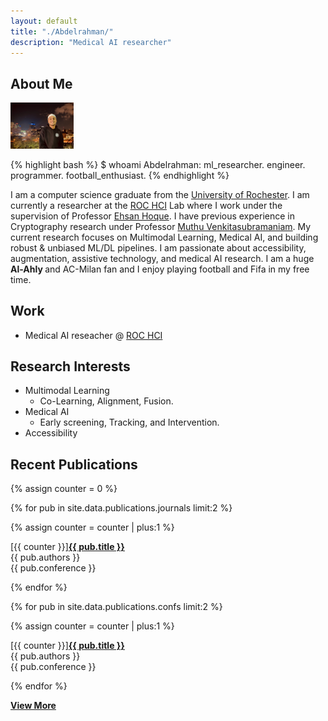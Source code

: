 ```yaml
---
layout: default
title: "./Abdelrahman/"
description: "Medical AI researcher"
---
```


## About Me

<img class="profile-picture" src="images/profile_picture.png" alt="Profile picture" style="width: 20%;">

{% highlight bash %}
$ whoami
Abdelrahman: ml_researcher. engineer. programmer. football_enthusiast.
{% endhighlight %}

I am a computer science graduate from the [University of Rochester](https://rochester.edu/). I am currently a researcher at the [ROC HCI](https://roc-hci.com/) Lab where I work under the supervision of Professor [Ehsan Hoque](https://hoques.com/). I have previous experience in Cryptography research under Professor [Muthu Venkitasubramaniam](https://muthu.georgetown.domains/). My current research focuses on Multimodal Learning, Medical AI, and building robust & unbiased ML/DL pipelines. I am passionate about accessibility, augmentation, assistive technology, and medical AI research. I am a huge <strong> Al-Ahly </strong> and AC-Milan fan and I enjoy playing football and Fifa in my free time.

## Work

- Medical AI reseacher @ [ROC HCI](https://roc-hci.com/)

## Research Interests

- Multimodal Learning
  - Co-Learning, Alignment, Fusion.
- Medical AI
  - Early screening, Tracking, and Intervention.
- Accessibility
 
## Recent Publications

{% assign counter = 0 %}

{% for pub in site.data.publications.journals limit:2 %}

{% assign counter = counter | plus:1 %}

<div class="pub-item">
<div class="pub-title"><span>[{{ counter }}]</span><a href="{{ pub.url }}" target="_blank"><b>{{ pub.title }}</b></a><br></div>
<div><i class="ri-group-line"></i> {{ pub.authors }}</div>
<div><i class="ri-book-3-line"></i>  {{ pub.conference }}</div>
</div>

{% endfor %}


{% for pub in site.data.publications.confs limit:2 %}

{% assign counter = counter | plus:1 %}

<div class="pub-item">
<div class="pub-title"><span>[{{ counter }}]</span><a href="{{ pub.url }}" target="_blank"><b>{{ pub.title }}</b></a><br></div>
<div><i class="ri-group-line"></i> {{ pub.authors }}</div>
<div><i class="ri-book-3-line"></i>  {{ pub.conference }}</div>
</div>

{% endfor %}


<a href="/publications"><i class="ri-add-circle-line"></i> **View More**</a>
